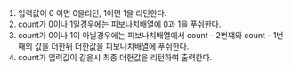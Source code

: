 1. 입력값이 0 이면 0을리턴, 1이면 1을 리턴한다.
2. count가 0이나 1일경우에는 피보나치배열에 0과 1을 푸쉬한다.
3. count가 0이나 1이 아닐경우에는 피보나치배열에서 count - 2번쨰와 count - 1번째의 값을 더한뒤 더한값을 피보나치배열에 푸쉬한다.
4. count가 입력값이 같을시 최종 더헌값을 리턴하여 출력한다.
